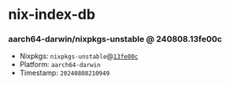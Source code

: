 # nix-index-db
### aarch64-darwin/nixpkgs-unstable @ 240808.13fe00c
- Nixpkgs: `nixpkgs-unstable`@[`13fe00c`](https://github.com/NixOS/nixpkgs/commit/13fe00cb6c75461901f072ae62b5805baef9f8b2)
- Platform: `aarch64-darwin`
- Timestamp: `20240808210949`
